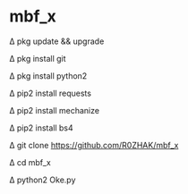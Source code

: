 # mbf_x

∆ pkg update && upgrade

∆ pkg install git

∆ pkg install python2

∆ pip2 install requests

∆ pip2 install mechanize

∆ pip2 install bs4

∆ git clone https://github.com/R0ZHAK/mbf_x

∆ cd mbf_x

∆ python2 Oke.py
